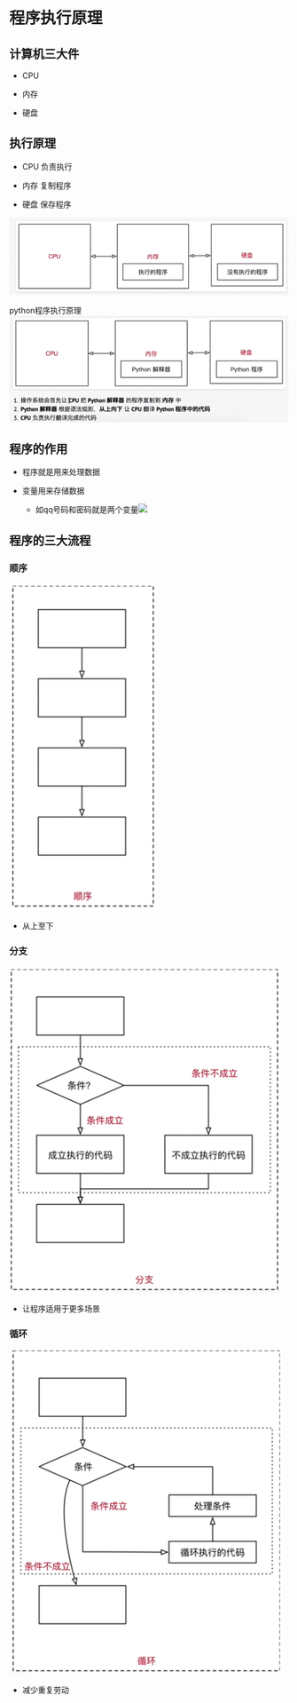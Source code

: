 # 程序执行原理

## 计算机三大件

- CPU

- 内存

- 硬盘

## 执行原理

- CPU 负责执行

- 内存 复制程序

- 硬盘 保存程序

![](assets/f62b8cbe933a43173a2f78335879ab357091cc194459c34df71a2a82edbb3592.png)

python程序执行原理![](assets/d33aca7dd5b30d46a7e817ec8fea2259ba1dea89623ea1cb675bec957b082649.png)

## 程序的作用

- 程序就是用来处理数据

- 变量用来存储数据

	- 如qq号码和密码就是两个变量![](5cc4a2e5f6b7f2a329a61c94175fbe13424231bfe849c93e317abf1c8a069b67.png)

## 程序的三大流程

### 顺序

![](assets/b710345ad04adee40d2df1f921b0102b67369dc3aabb2b2d2b4176a27888a7d5.png)

- 从上至下

### 分支

![](assets/a2a64156a00e1b376dd12e891bb0b9bc93ffcb931fce953a27f04de39c5f0cba.png)

- 让程序适用于更多场景

### 循环

![](assets/88c99d7a8bc0acd413b6ad43509eb6f5547705ed35461d70835a2bb3385dc0bf.png)

- 减少重复劳动

